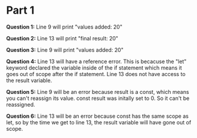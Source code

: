 # Part 1 

**Question 1:** 
Line 9 will print "values added: 20"

**Question 2:**
Line 13 will print "final result: 20"

**Question 3:**
Line 9 will print "values added: 20"

**Question 4:**
Line 13 will have a reference error. This is becacuse the "let" keyword declared the variable inside of the if statement which means it goes out of scope after the if statement. Line 13 does not have access to the result variable.

**Question 5:**
Line 9 will be an error because result is a const, which means you can't reassign its value. const result was initally set to 0. So it can't be reassigned.

**Question 6:** 
Line 13 will be an error because const has the same scope as let, so by the time we get to line 13, the result variable will have gone out of scope.
